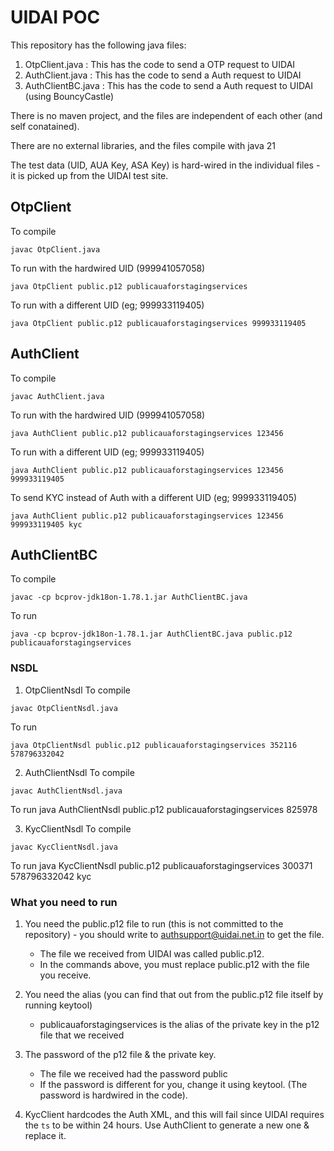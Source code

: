 # UIDAI POC

This repository has the following java files:

1. OtpClient.java : This has the code to send a OTP request to UIDAI
2. AuthClient.java : This has the code to send a Auth request to UIDAI
3. AuthClientBC.java : This has the code to send a Auth request to UIDAI (using BouncyCastle)

There is no maven project, and the files are independent of each other (and self conatained). 

There are no external libraries, and the files compile with java 21

The test data (UID, AUA Key, ASA Key) is hard-wired in the individual files - it is picked up from the UIDAI test site.


## OtpClient
To compile 
```
javac OtpClient.java
```

To run with the hardwired UID (999941057058)
```
java OtpClient public.p12 publicauaforstagingservices
```

To run with a different UID (eg; 999933119405)
```
java OtpClient public.p12 publicauaforstagingservices 999933119405
```


## AuthClient
To compile 
```
javac AuthClient.java
```

To run with the hardwired UID (999941057058)
```
java AuthClient public.p12 publicauaforstagingservices 123456
```

To run with a different UID (eg; 999933119405)
```
java AuthClient public.p12 publicauaforstagingservices 123456 999933119405 
```

To send KYC instead of Auth with a different UID (eg; 999933119405)
```
java AuthClient public.p12 publicauaforstagingservices 123456 999933119405 kyc
```

## AuthClientBC
To compile 
```
javac -cp bcprov-jdk18on-1.78.1.jar AuthClientBC.java
```

To run
```
java -cp bcprov-jdk18on-1.78.1.jar AuthClientBC.java public.p12 publicauaforstagingservices
```

### NSDL

1. OtpClientNsdl
To compile 
```
javac OtpClientNsdl.java
```

To run
```
java OtpClientNsdl public.p12 publicauaforstagingservices 352116 578796332042
```
2. AuthClientNsdl
To compile
```
javac AuthClientNsdl.java
```
To run
java AuthClientNsdl public.p12 publicauaforstagingservices 825978

3. KycClientNsdl
To compile
```
javac KycClientNsdl.java
```
To run
java KycClientNsdl public.p12 publicauaforstagingservices 300371 578796332042 kyc


### What you need to run

1. You need the public.p12 file to run (this is not committed to the repository) - you should write to authsupport@uidai.net.in to get the file.
    * The file we received from UIDAI was called public.p12.
    * In the commands above, you must replace public.p12 with the file you receive. 


2. You need the alias (you can find that out from the public.p12 file itself by running keytool) 
    * publicauaforstagingservices is the alias of the private key in the p12 file that we received


3. The password of the p12 file & the private key. 
    * The file we received had the password public
    * If the password is different for you, change it using keytool. (The password is hardwired in the code).

4. KycClient hardcodes the Auth XML, and this will fail since UIDAI requires the `ts` to be within 24 hours. Use AuthClient to generate a new one & replace it. 
